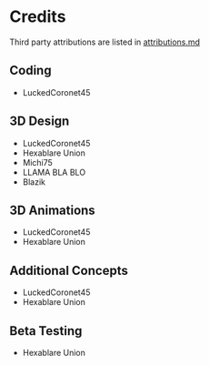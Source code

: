 # Credits

Third party attributions are listed in [attributions.md](./attributions.md)

## Coding

- LuckedCoronet45

## 3D Design

- LuckedCoronet45
- Hexablare Union
- Michi75
- LLAMA BLA BLO
- Blazik

## 3D Animations

- LuckedCoronet45
- Hexablare Union

## Additional Concepts

- LuckedCoronet45
- Hexablare Union

## Beta Testing

- Hexablare Union
